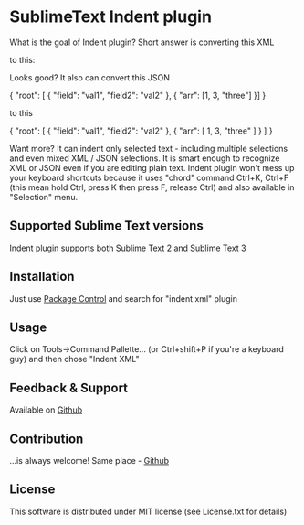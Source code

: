 # SublimeText Indent plugin

<p>What is the goal of Indent plugin? Short answer is converting this XML</p>
    <root><node attr="1" attr2="4"><node /></node></root>
<p>to this: </p>
    <root>
        <node attr="1" attr2="4">
		    <node/>
	    </node>
    </root>

<p>Looks good? It also can convert this JSON</p>
    { "root": [ { "field": "val1", "field2": "val2" }, { "arr": [1, 3, "three"] }] }
<p>to this</p>
    {
        "root": [
            {
                "field": "val1",
                "field2": "val2"
            },
            {
                "arr": [
                    1,
                    3,
                    "three"
                ]
            }
        ]
    }
    
<p>Want more? It can indent only selected text - including multiple selections and even mixed XML / JSON selections. It is smart enough to recognize XML or JSON even if you are editing plain text. Indent plugin won't mess up your keyboard shortcuts because it uses "chord" command Ctrl+K, Ctrl+F (this mean hold Ctrl, press K then press F, release Ctrl) and also available in "Selection" menu. </p>

## Supported Sublime Text versions
Indent plugin supports both Sublime Text 2 and Sublime Text 3

## Installation
Just use [Package Control](https://packagecontrol.io/) and search for "indent xml" plugin

## Usage ##
Click on Tools->Command Pallette... (or Ctrl+shift+P if you're a keyboard guy) and then chose "Indent XML"

## Feedback & Support
Available on [Github](https://github.com/alek-sys/sublimetext_indentxml)

## Contribution
...is always welcome! Same place - [Github](https://github.com/alek-sys/sublimetext_indentxml)

## License
This software is distributed under MIT license (see License.txt for details)
